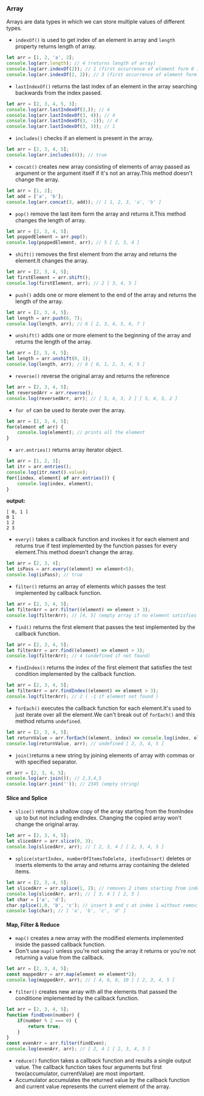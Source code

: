 ### Array
Arrays are data types in which we can store multiple values of different types.
* `indexOf()` is used to get index of an element in array and `length` property returns length of array.
```js
let arr = [1, 2, 'a', 2];
console.log(arr.length); // 4 (returns length of array)
console.log(arr.indexOf(2)); // 1 (first occurrence of element form 0 index)
console.log(arr.indexOf(2, 2)); // 3 (first occurrence of element form index 2)
```
* `lastIndexOf()` returns the last index of an element in the array searching backwards from the index passed.
```js
let arr = [2, 3, 4, 5, 3];
console.log(arr.lastIndexOf(3,)); // 4
console.log(arr.lastIndexOf(3, 4)); // 4
console.log(arr.lastIndexOf(3, -1)); // 4
console.log(arr.lastIndexOf(3, 3)); // 1
```
* `includes()` checks if an element is present in the array.
```js
let arr = [2, 3, 4, 5];
console.log(arr.includes(4)); // true
```
* `concat()` creates new array consisting of elements of array passed as argument or the argument itself if it's not an array.This method doesn't change the array.
```js
let arr = [1, 2];
let add = ['a', 'b'];
console.log(arr.concat(3, add)); // [ 1, 2, 3, 'a', 'b' ]
```
* `pop()` remove the last item form the array and returns it.This method changes the length of array.
```js
let arr = [2, 3, 4, 5];
let poppedElement = arr.pop();
console.log(poppedElement, arr); // 5 [ 2, 3, 4 ]
```
* `shift()` removes the first element from the array and returns the element.It changes the array.
```js
let arr = [2, 3, 4, 5];
let firstElement = arr.shift();
console.log(firstElement, arr); // 2 [ 3, 4, 5 ]
```
* `push()` adds one or more element to the end of the array and returns the length of the array.
```js
let arr = [2, 3, 4, 5];
let length = arr.push(6, 7);
console.log(length, arr); // 6 [ 2, 3, 4, 5, 6, 7 ]
```
* `unshift()` adds one or more element to the beginning of the array and returns the length of the array.
```js
let arr = [2, 3, 4, 5];
let length = arr.unshift(0, 1);
console.log(length, arr); // 6 [ 0, 1, 2, 3, 4, 5 ]
```
* `reverse()` reverse the original array and returns the reference
```js
let arr = [2, 3, 4, 5];
let reversedArr = arr.reverse();
console.log(reversedArr, arr); // [ 5, 4, 3, 2 ] [ 5, 4, 3, 2 ]
```
* `for of` can be used to iterate over the array.
```js
let arr = [2, 3, 4, 5];
for(element of arr) {
    console.log(element); // prints all the element
}
```
* `arr.entries()` returns array iterator object.
```js
let arr = [1, 2, 3];
let itr = arr.entries();
console.log(itr.next().value);
for([index, element] of arr.entries()) {
    console.log(index, element);
}
```
**output:**
```
[ 0, 1 ]
0 1
1 2
2 3
```  
* `every()` takes a callback function and invokes it for each element and returns true if test implemented by the function passes for every element.This method doesn't change the array.
```js
let arr = [2, 3, 4];
let isPass = arr.every((element) => element<5);
console.log(isPass); // true
```
* `filter()` returns an array of elements which passes the test implemented by callback function.
```js
let arr = [2, 3, 4, 5];
let filterArr = arr.filter((element) => element > 3);
console.log(filterArr); // [4, 5] (empty array if no element satisfies the condition)
```
* `find()` returns the first element that passes the test implemented by the callback function.
```js
let arr = [2, 3, 4, 5];
let filterArr = arr.find((element) => element > 3);
console.log(filterArr); // 4 (undefined if not found)
```
* `findIndex()` returns the index of the first element that satisfies the test condition implemented by the callback function.
```js
let arr = [2, 3, 4, 5];
let filterArr = arr.findIndex((element) => element > 3);
console.log(filterArr); // 2 ( -1 if element not found )
```
* `forEach()` executes the callback function for each element.It's used to just iterate over all the element.We can't break out of `forEach()` and this method returns `undefined`.
```js
let arr = [2, 3, 4, 5];
let returnValue = arr.forEach((element, index) => console.log(index, element + 3)); // adds 3 and prints all element along with the index
console.log(returnValue, arr); // undefined [ 2, 3, 4, 5 ]
```
* `join()`returns a new string by joining elements of array with commas or with specified separator.
```js
et arr = [2, 3, 4, 5];
console.log(arr.join()); // 2,3,4,5
console.log(arr.join('')); // 2345 (empty string)
```
#### Slice and Splice
* `slice()` returns a shallow copy of the array starting from the  fromIndex up to but not including endIndex. Changing the copied array won't change the original array.
```js
let arr = [2, 3, 4, 5];
let slicedArr = arr.slice(0, 3);
console.log(slicedArr, arr); // [ 2, 3, 4 ] [ 2, 3, 4, 5 ]
```
* `splice(startIndex, numberOfItemsToDelete, itemToInsert)` deletes or inserts elements to the array and returns array containing the deleted items.
```js
let arr = [2, 3, 4, 5];
let slicedArr = arr.splice(1, 2); // removes 2 items starting from index 1
console.log(slicedArr, arr); // [ 3, 4 ] [ 2, 5 ]
let char = ['a', 'd'];
char.splice(1,0, 'b', 'c'); // insert b and c at index 1 without removing 
console.log(char); // [ 'a', 'b', 'c', 'd' ]
```
#### Map, Filter & Reduce
* `map()` creates a new array with the modified elements implemented inside the passed callback function.
* Don't use `map()` unless you're not using the array it returns or you're not returning a value from the callback.
```js
let arr = [2, 3, 4, 5];
const mappedArr = arr.map(element => element*2);
console.log(mappedArr, arr); // [ 4, 6, 8, 10 ] [ 2, 3, 4, 5 ]
```
* `filter()` creates new array with all the elements that passed the conditione implemented by the callback function.
```js
let arr = [2, 3, 4, 5];
function findEven(number) {
    if(number % 2 === 0) {
        return true;
    }
}
const evenArr = arr.filter(findEven);
console.log(evenArr, arr); // [ 2, 4 ] [ 2, 3, 4, 5 ]
```
* `reduce()` function takes a callback function and results a single output value. The callback function takes four arguments but first two(accumulator, currentValue) are most important.
* Accumulator accumulates the returned value by the callback function and current value represents the current element of the array.
```js
